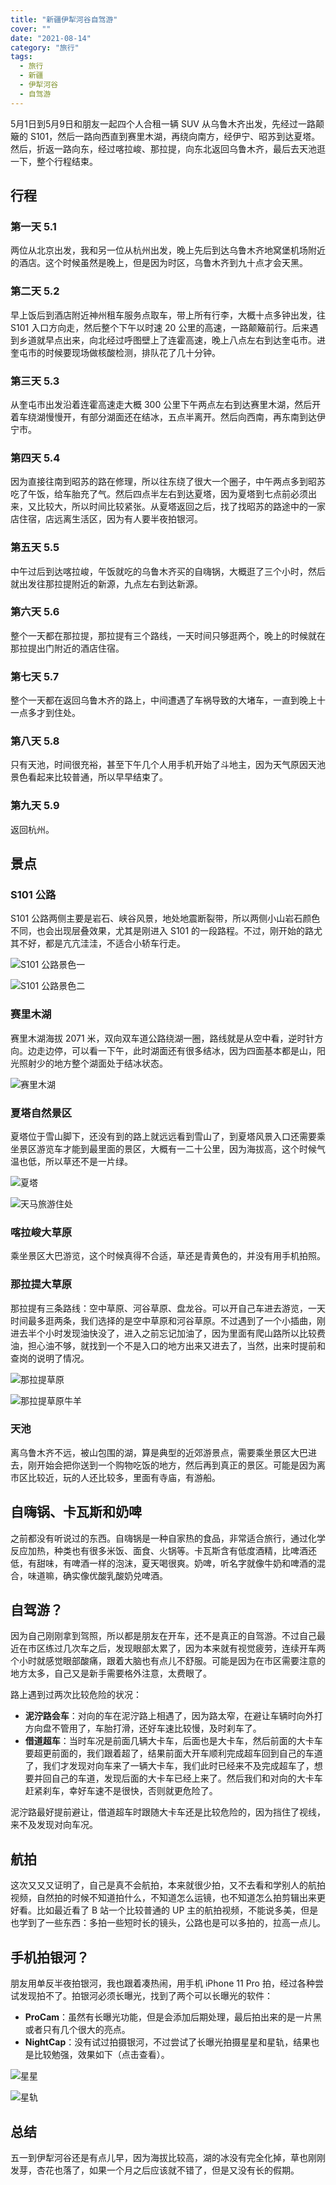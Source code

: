 ```yaml
---
title: "新疆伊犁河谷自驾游"
cover: ""
date: "2021-08-14"
category: "旅行"
tags:
  - 旅行
  - 新疆
  - 伊犁河谷
  - 自驾游
---
```


5月1日到5月9日和朋友一起四个人合租一辆 SUV 从乌鲁木齐出发，先经过一路颠簸的 S101，然后一路向西直到赛里木湖，再绕向南方，经伊宁、昭苏到达夏塔。然后，折返一路向东，经过喀拉峻、那拉提，向东北返回乌鲁木齐，最后去天池逛一下，整个行程结束。

## 行程

### 第一天 5.1

两位从北京出发，我和另一位从杭州出发，晚上先后到达乌鲁木齐地窝堡机场附近的酒店。这个时候虽然是晚上，但是因为时区，乌鲁木齐到九十点才会天黑。

### 第二天 5.2

早上饭后到酒店附近神州租车服务点取车，带上所有行李，大概十点多钟出发，往 S101 入口方向走，然后整个下午以时速 20 公里的高速，一路颠簸前行。后来遇到乡道就早点出来，向北经过呼图壁上了连霍高速，晚上八点左右到达奎屯市。进奎屯市的时候要现场做核酸检测，排队花了几十分钟。

### 第三天 5.3

从奎屯市出发沿着连霍高速走大概 300 公里下午两点左右到达赛里木湖，然后开着车绕湖慢慢开，有部分湖面还在结冰，五点半离开。然后向西南，再东南到达伊宁市。

### 第四天 5.4

因为直接往南到昭苏的路在修理，所以往东绕了很大一个圈子，中午两点多到昭苏吃了午饭，给车胎充了气。然后四点半左右到达夏塔，因为夏塔到七点前必须出来，又比较大，所以时间比较紧张。从夏塔返回之后，找了找昭苏的路途中的一家店住宿，店远离生活区，因为有人要半夜拍银河。

### 第五天 5.5

中午过后到达喀拉峻，午饭就吃的乌鲁木齐买的自嗨锅，大概逛了三个小时，然后就出发往那拉提附近的新源，九点左右到达新源。

### 第六天 5.6

整个一天都在那拉提，那拉提有三个路线，一天时间只够逛两个，晚上的时候就在那拉提出门附近的酒店住宿。

### 第七天 5.7

整个一天都在返回乌鲁木齐的路上，中间遭遇了车祸导致的大堵车，一直到晚上十一点多才到住处。

### 第八天 5.8

只有天池，时间很充裕，甚至下午几个人用手机开始了斗地主，因为天气原因天池景色看起来比较普通，所以早早结束了。

### 第九天 5.9

返回杭州。

## 景点

### S101 公路

S101 公路两侧主要是岩石、峡谷风景，地处地震断裂带，所以两侧小山岩石颜色不同，也会出现层叠效果，尤其是刚进入 S101 的一段路程。不过，刚开始的路尤其不好，都是亢亢洼洼，不适合小轿车行走。

![S101 公路景色一](../static/images/xinjiang-yili-valley-road-trip/s101_01.jpg)

![S101 公路景色二](../static/images/xinjiang-yili-valley-road-trip/s101_02.jpg)

### 赛里木湖

赛里木湖海拔 2071 米，双向双车道公路绕湖一圈，路线就是从空中看，逆时针方向。边走边停，可以看一下午，此时湖面还有很多结冰，因为四面基本都是山，阳光照射少的地方整个湖面处于结冰状态。

![赛里木湖](../static/images/xinjiang-yili-valley-road-trip/sailimuhu.jpg)

### 夏塔自然景区

夏塔位于雪山脚下，还没有到的路上就远远看到雪山了，到夏塔风景入口还需要乘坐景区游览车才能到最里面的景区，大概有一二十公里，因为海拔高，这个时候气温也低，所以草还不是一片绿。

![夏塔](../static/images/xinjiang-yili-valley-road-trip/xiata.jpg)

![天马旅游住处](../static/images/xinjiang-yili-valley-road-trip/huanghun.jpg)

### 喀拉峻大草原

乘坐景区大巴游览，这个时候真得不合适，草还是青黄色的，并没有用手机拍照。

### 那拉提大草原

那拉提有三条路线：空中草原、河谷草原、盘龙谷。可以开自己车进去游览，一天时间最多逛两条，我们选择的是空中草原和河谷草原。不过遇到了一个小插曲，刚进去半个小时发现油快没了，进入之前忘记加油了，因为里面有爬山路所以比较费油，担心油不够，就找到一个不是入口的地方出来又进去了，当然，出来时提前和查岗的说明了情况。

![那拉提草原](../static/images/xinjiang-yili-valley-road-trip/nalati_01.jpg)

![那拉提草原牛羊](../static/images/xinjiang-yili-valley-road-trip/nalati_02.jpg)

### 天池

离乌鲁木齐不远，被山包围的湖，算是典型的近郊游景点，需要乘坐景区大巴进去，刚开始会把你送到一个购物吃饭的地方，然后再到真正的景区。可能是因为离市区比较近，玩的人还比较多，里面有寺庙，有游船。

## 自嗨锅、卡瓦斯和奶啤

之前都没有听说过的东西。自嗨锅是一种自家热的食品，非常适合旅行，通过化学反应加热，种类也有很多米饭、面食、火锅等。卡瓦斯含有低度酒精，比啤酒还低，有甜味，有啤酒一样的泡沫，夏天喝很爽。奶啤，听名字就像牛奶和啤酒的混合，味道嘛，确实像优酸乳酸奶兑啤酒。

## 自驾游？

因为自己刚刚拿到驾照，所以都是朋友在开车，还不是真正的自驾游。不过自己最近在市区练过几次车之后，发现眼部太累了，因为本来就有视觉疲劳，连续开车两个小时就感觉眼部酸痛，跟着大脑也有点儿不舒服。可能是因为在市区需要注意的地方太多，自己又是新手需要格外注意，太费眼了。

路上遇到过两次比较危险的状况：

* **泥泞路会车**：对向的车在泥泞路上相遇了，因为路太窄，在避让车辆时向外打方向盘不管用了，车胎打滑，还好车速比较慢，及时刹车了。
* **借道超车**：当时车况是前面几辆大卡车，后面也是大卡车，然后前面的大卡车要超更前面的，我们跟着超了，结果前面大开车顺利完成超车回到自己的车道了，我们才发现对向车来了一辆大卡车，我们此时已经来不及完成超车了，想要并回自己的车道，发现后面的大卡车已经上来了。然后我们和对向的大卡车赶紧刹车，幸好车速不是很快，否则就更危险了。

泥泞路最好提前避让，借道超车时跟随大卡车还是比较危险的，因为挡住了视线，来不及发现对向车况。

## 航拍

这次又又又证明了，自己是真不会航拍，本来就很少拍，又不去看和学别人的航拍视频，自然拍的时候不知道拍什么，不知道怎么运镜，也不知道怎么拍剪辑出来更好看。比如最近看了 B 站一个比较普通的 UP 主的航拍视频，不能说多美，但是也学到了一些东西：多拍一些短时长的镜头，公路也是可以多拍的，拉高一点儿。

## 手机拍银河？

朋友用单反半夜拍银河，我也跟着凑热闹，用手机 iPhone 11 Pro 拍，经过各种尝试发现拍不了。拍银河必须长曝光，找到了两个可以长曝光的软件：

* **ProCam**：虽然有长曝光功能，但是会添加后期处理，最后拍出来的是一片黑或者只有几个很大的亮点。
* **NightCap**：没有试过拍摄银河，不过尝试了长曝光拍摄星星和星轨，结果也是比较勉强，效果如下（点击查看）。

![星星](../static/images/xinjiang-yili-valley-road-trip/star.jpg)

![星轨](../static/images/xinjiang-yili-valley-road-trip/star-trails.jpg)

## 总结

五一到伊犁河谷还是有点儿早，因为海拔比较高，湖的冰没有完全化掉，草也刚刚发芽，杏花也落了，如果一个月之后应该就不错了，但是又没有长的假期。